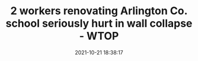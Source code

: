---
"title": "2 workers renovating Arlington Co. school seriously hurt in wall collapse - WTOP"
"date": "2021-10-21 18:38:17"
"feed_name": "GOOGLENEWSCONSTRUCTION"
"feed_website": "https://news.google.com/search?q=construction%2Bincident&hl=en-US&gl=US&ceid=US:en"
"feed_rss": "https://news.google.com/rss/search?q=construction%2Bincident&hl=en-US&gl=US&ceid=US:en"
"link": "https://wtop.com/arlington/2021/10/2-workers-renovating-arlington-co-school-seriously-hurt-in-wall-collapse/"
"source": "{'href': 'https://wtop.com', 'title': 'WTOP'}"
"file": "_posts/2021-1-1-5bdfbef592264bf06d32c1d8e588e4bac9cd1d3c.md"
"accident": "1"
"drilling": "0"
"dead": "0"
"injured": "2"
"arrested": "0"
"place": "arlington"
"where": "construction site"
"causes": "collapse"
"place_uri": "http://en.wikipedia.org/wiki/Arlington_County%2C_Virginia"
---